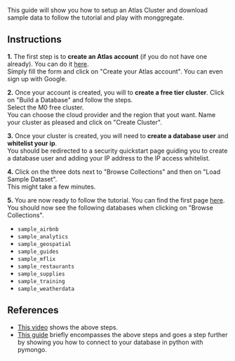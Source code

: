 This guide will show you how to setup an Atlas Cluster and download sample data to follow the tutorial and play with monggregate.

## **Instructions**

**1.** The first step is to **create an Atlas account** (if you do not have one already). You can do it [here](https://www.mongodb.com/cloud/atlas/register).<br>
Simply fill the form and click on "Create your Atlas account". You can even sign up with Google.

**2.** Once your account is created, you will to **create a free tier cluster**. Click on "Build a Database" and follow the steps.<br>
Select the M0 free cluster.<br> 
You can choose the cloud provider and the region that yout want.
Name your cluster as pleased and click on "Create Cluster". 

**3.** Once your cluster is created, you will need to **create a database user** and **whitelist your ip**.<br>
You should be redirected to a security quickstart page guiding you to create a database user and adding your IP address to the IP access whitelist.<br>

**4.** Click on the three dots next to "Browse Collections" and then on "Load Sample Dataset".<br>
This might take a few minutes.

**5.** You are now ready to follow the tutorial. You can find the first page [here](getting-started.md).
You should now see the following databases when clicking on "Browse Collections".

* `sample_airbnb`
* `sample_analytics`
* `sample_geospatial`
* `sample_guides`
* `sample_mflix`
* `sample_restaurants`
* `sample_supplies`
* `sample_training`
* `sample_weatherdata`

## **References**

* [This video](https://www.youtube.com/watch?v=rPqRyYJmx2g&t=278s) shows the above steps.
* [This guide]() briefly encompasses the above steps and goes a step further by showing you how to connect to your database in python with pymongo.

